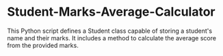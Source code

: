 # Student-Marks-Average-Calculator
This Python script defines a Student class capable of storing a student's name and their marks. It includes a method to calculate the average score from the provided marks.

